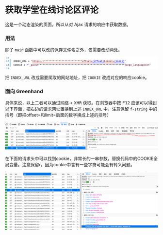 
# 获取学堂在线讨论区评论

这是一个动态渲染的页面，所以从对 Ajax 请求的响应中获取数据。



### 用法

除了 `main`  函数中可以改的保存文件名之外，仅需要改动两处。

![1588490360925](https://github.com/Arcadia-1/Xiaohuoban_bot/blob/master/xuetang_comment_spider/pictures%20for%20readme/1.png)

把 `INDEX_URL` 改成需要爬取的网站地址，把 `COOKIE` 改成对应的响应cookie。



### 面向 Greenhand

具体来说，以上二者可以通过网络→ <kbd>XHR</kbd> 获取。在浏览器中按 <kbd>F12</kbd> 应该可以得到以下界面，把右边的请求网址置换到上述 `INDEX_URL` 中，注意保留 `f-string` 中的括号（即把offset=和limit=后面的数字换成上述的括号）

![1588490490590](https://github.com/Arcadia-1/Xiaohuoban_bot/blob/master/xuetang_comment_spider/pictures%20for%20readme/2.png)



在下面的请求头中可以找到cookie，非常长的一串参数，替换代码中的COOKIE全局变量。注意保留r，因为cookie中含有一些字符可能会有转义问题。

![1588490635152](https://github.com/Arcadia-1/Xiaohuoban_bot/blob/master/xuetang_comment_spider/pictures%20for%20readme/3.png)

